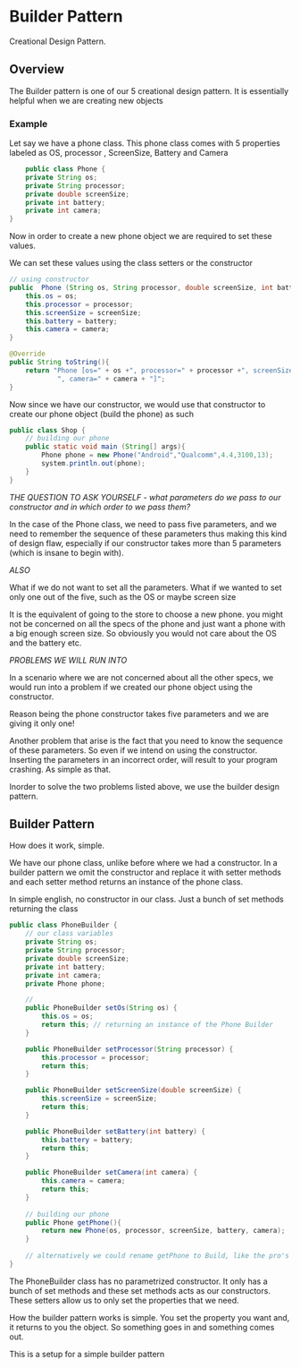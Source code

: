 # Builder Pattern

Creational Design Pattern. 

## Overview
The Builder pattern is one of our 5 creational design pattern. It is essentially helpful when we are creating
new objects

### Example 

Let say we have a phone class. This phone class comes with 5 properties labeled as OS, processor , ScreenSize, Battery and Camera

```Java
    public class Phone {
    private String os;
    private String processor;
    private double screenSize;
    private int battery;
    private int camera;
}
```
Now in order to create a new phone object we are required to set these values.

We can set these values using the class setters or the constructor 

```java
// using constructor
public  Phone (String os, String processor, double screenSize, int battery, int camera){
    this.os = os;
    this.processor = processor;
    this.screenSize = screenSize;
    this.battery = battery;
    this.camera = camera;
}

@Override
public String toString(){
    return "Phone [os=" + os +", processor=" + processor +", screenSize=" + screenSize + ", battery=" + battery +
            ", camera=" + camera + "]";
}
```
Now since we have our constructor, we would use that constructor to create our phone object (build the phone)
as such
```Java
public class Shop {
    // building our phone
    public static void main (String[] args){
        Phone phone = new Phone("Android","Qualcomm",4.4,3100,13);
        system.println.out(phone);
    }
}
```
*THE QUESTION TO ASK YOURSELF - what parameters do we pass to our constructor and in which order to we pass them?* 

In the case of the Phone class, we need to pass five parameters, and we need to remember the sequence of these parameters
thus making this kind of design flaw, especially if our constructor takes more than 5 parameters (which is insane to begin with).

*ALSO*

What if we do not want to set all the parameters. What if we wanted to set only one out of the five, such as the OS or maybe screen size

It is the equivalent of going to the store to choose a new phone. you might not be concerned on all the specs of the phone and just want
a phone with a big enough screen size. So obviously you would not care about the OS and the battery etc.

*PROBLEMS WE WILL RUN INTO*

In a scenario where we are not concerned about all the other specs, we would run into a problem if we created our phone 
object using the constructor. 

Reason being the phone constructor takes five parameters and we are giving it only one!

Another problem that arise is the fact that you need to know the sequence of these parameters. So even if we intend on using the constructor.
Inserting the parameters in an incorrect order, will result to your program crashing. As simple as that.

Inorder to solve the two problems listed above, we use the builder design pattern.

## Builder Pattern

How does it work, simple. 

We have our phone class, unlike before where we had a constructor. In a builder pattern we omit the constructor and replace it with setter methods 
and each setter method returns an instance of the phone class. 

In simple english, no constructor in our class. Just a bunch of set methods returning the class

```Java
public class PhoneBuilder {
    // our class variables
    private String os;
    private String processor;
    private double screenSize;
    private int battery;
    private int camera;
    private Phone phone;

    // 
    public PhoneBuilder setOs(String os) {
        this.os = os;
        return this; // returning an instance of the Phone Builder
    }

    public PhoneBuilder setProcessor(String processor) {
        this.processor = processor;
        return this;
    }

    public PhoneBuilder setScreenSize(double screenSize) {
        this.screenSize = screenSize;
        return this;
    }

    public PhoneBuilder setBattery(int battery) {
        this.battery = battery;
        return this;
    }

    public PhoneBuilder setCamera(int camera) {
        this.camera = camera;
        return this;
    }
    
    // building our phone
    public Phone getPhone(){
        return new Phone(os, processor, screenSize, battery, camera);
    }
    
    // alternatively we could rename getPhone to Build, like the pro's do
}
```

The PhoneBuilder class has no parametrized constructor. It only has a bunch of set methods and these set methods acts as
our constructors. These setters allow us to only set the properties that we need.

How the builder pattern works is simple. You set the property you want and, it returns to you the object.
So something goes in and something comes out.

This is a setup for a simple builder pattern
